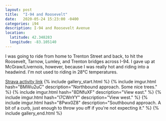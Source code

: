 ```yaml
---
layout: post
title:  "I-94 and Roosevelt"
date:   2020-05-24 15:23:00 -0400
categories: i94
description: I-94 and Roosevelt Avenue
location:
  latitude: 42.348283
  longitude: -83.105140
---
```


I was going to ride from home to Trenton Street and back, to hit the Roosevelt, 
Tarnow, Lumley, and Trenton bridges across I-94. I gave up at McGraw/Livernois, 
however, because I was really hot and riding into a headwind. I'm not used 
to riding in 28&deg;C temperatures.

[Strava activity link](https://www.strava.com/activities/3506269392)
{% include gallery_start.html %}
{% include imgur.html hash="BMWu2uC" description="Northbound approach. Some nice trees." %}
{% include imgur.html hash="8DNfuXF" description="View east." %}
{% include imgur.html hash="l7CWnYY" description="View west." %}
{% include imgur.html hash="8Pwx0Z8" description="Southbound approach. A bit of a curb, just enough to throw you off if you're not expecting it." %}
{% include gallery_end.html %}
